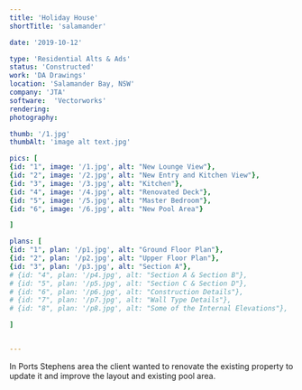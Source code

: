```yaml
---
title: 'Holiday House'
shortTitle: 'salamander'

date: '2019-10-12'

type: 'Residential Alts & Ads'
status: 'Constructed'
work: 'DA Drawings'
location: 'Salamander Bay, NSW'
company: 'JTA'
software:  'Vectorworks'
rendering: 
photography: 

thumb: '/1.jpg'
thumbAlt: 'image alt text.jpg'

pics: [
{id: "1", image: '/1.jpg', alt: "New Lounge View"},
{id: "2", image: '/2.jpg', alt: "New Entry and Kitchen View"},
{id: "3", image: '/3.jpg', alt: "Kitchen"},
{id: "4", image: '/4.jpg', alt: "Renovated Deck"},
{id: "5", image: '/5.jpg', alt: "Master Bedroom"},
{id: "6", image: '/6.jpg', alt: "New Pool Area"}

]

plans: [
{id: "1", plan: '/p1.jpg', alt: "Ground Floor Plan"},
{id: "2", plan: '/p2.jpg', alt: "Upper Floor Plan"},
{id: "3", plan: '/p3.jpg', alt: "Section A"},
# {id: "4", plan: '/p4.jpg', alt: "Section A & Section B"},
# {id: "5", plan: '/p5.jpg', alt: "Section C & Section D"},
# {id: "6", plan: '/p6.jpg', alt: "Construction Details"},
# {id: "7", plan: '/p7.jpg', alt: "Wall Type Details"},
# {id: "8", plan: '/p8.jpg', alt: "Some of the Internal Elevations"},

]


---
```


In Ports Stephens area the client wanted to renovate the existing property to update it and improve the layout and existing pool area.